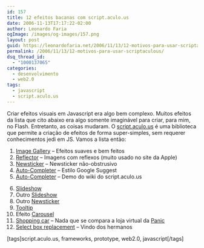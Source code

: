 ```yaml
---
id: 157
title: 12 efeitos bacanas com script.aculo.us
date: 2006-11-13T17:17:22-02:00
author: Leonardo Faria
ogImage: /images/og-images/157.png
layout: post
guid: https://leonardofaria.net/2006/11/13/12-motivos-para-usar-scriptaculous/
permalink: /2006/11/13/12-motivos-para-usar-scriptaculous/
dsq_thread_id:
  - "1000137065"
categories:
  - desenvolvimento
  - web2.0
tags:
  - javascript
  - script.aculo.us
---
```

Criar efeitos visuais em Javascript era algo bem complexo. Muitos efeitos da lista que cito abaixo era algo somente imaginável para criar, para mim, no Flash. Entretanto, as coisas mudaram. O [script.aculo.us](http://script.aculo.us/) é uma biblioteca que permite a criação de efeitos de forma super-simples, sem requerer conhecimentos jedi em JS. Vamos a lista então:

1) [Image Gallery](http://pragmaticobjects.org/index.php?itemid=7) – Efeitos suaves e bem feitos  
2) [Reflector](http://mir.aculo.us/stuff/reflector/reflector.html) – Imagens com reflexos (muito usado no site da Apple)  
3) [Newsticker](http://www.bartelme.at/journal/archive/accessible_javascript_newsticker) – Newsticker não-obstrusivo  
4) [Auto-Completer](http://www.ajaxcf.com/blog/index.cfm/2006/2/28/Building-a-Local-AutoCompleter) – Estilo Google Suggest  
5) [Auto-Completer](http://wiki.script.aculo.us/scriptaculous/show/Autocompleter.Local) – Demo do wiki do script.aculo.us  

<!--more-->

6) [Slideshow](http://blog.remvee.net/post/17)  
7) Outro [Slideshow](http://www.bigbold.com/snippets/posts/show/1068)  
8) Outro [Newsticker](http://mikeomatic.net/?p=78)  
9) [Tooltip](http://blog.innerewut.de/articles/2006/10/19/a-prototype-based-javascript-tooltip)  
10) Efeito [Carousel](http://prototype-carousel.xilinus.com/)  
11) [Shopping car](http://www.ajaxlessons.com/2006/02/19/ajax-workshop-3-shopping-cart-using-scriptaculous) – Nada que se compara a loja virtual da [Panic](http://panic.com/goods/)  
12) [Select box replacement](http://www.glanzani.com.ar/select/) – Vindo dos hermanos

[tags]script.aculo.us, frameworks, prototype, web2.0, javascript[/tags]
